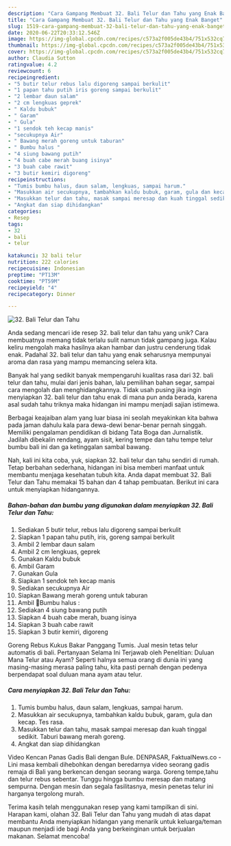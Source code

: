 ```yaml
---
description: "Cara Gampang Membuat 32. Bali Telur dan Tahu yang Enak Banget"
title: "Cara Gampang Membuat 32. Bali Telur dan Tahu yang Enak Banget"
slug: 1519-cara-gampang-membuat-32-bali-telur-dan-tahu-yang-enak-banget
date: 2020-06-22T20:33:12.546Z
image: https://img-global.cpcdn.com/recipes/c573a2f005de43b4/751x532cq70/32-bali-telur-dan-tahu-foto-resep-utama.jpg
thumbnail: https://img-global.cpcdn.com/recipes/c573a2f005de43b4/751x532cq70/32-bali-telur-dan-tahu-foto-resep-utama.jpg
cover: https://img-global.cpcdn.com/recipes/c573a2f005de43b4/751x532cq70/32-bali-telur-dan-tahu-foto-resep-utama.jpg
author: Claudia Sutton
ratingvalue: 4.2
reviewcount: 6
recipeingredient:
- "5 butir telur rebus lalu digoreng sampai berkulit"
- "1 papan tahu putih iris goreng sampai berkulit"
- "2 lembar daun salam"
- "2 cm lengkuas geprek"
- " Kaldu bubuk"
- " Garam"
- " Gula"
- "1 sendok teh kecap manis"
- "secukupnya Air"
- " Bawang merah goreng untuk taburan"
- " Bumbu halus "
- "4 siung bawang putih"
- "4 buah cabe merah buang isinya"
- "3 buah cabe rawit"
- "3 butir kemiri digoreng"
recipeinstructions:
- "Tumis bumbu halus, daun salam, lengkuas, sampai harum."
- "Masukkan air secukupnya, tambahkan kaldu bubuk, garam, gula dan kecap. Tes rasa."
- "Masukkan telur dan tahu, masak sampai meresap dan kuah tinggal sedikit. Taburi bawang merah goreng."
- "Angkat dan siap dihidangkan"
categories:
- Resep
tags:
- 32
- bali
- telur

katakunci: 32 bali telur 
nutrition: 222 calories
recipecuisine: Indonesian
preptime: "PT13M"
cooktime: "PT59M"
recipeyield: "4"
recipecategory: Dinner

---
```



![32. Bali Telur dan Tahu](https://img-global.cpcdn.com/recipes/c573a2f005de43b4/751x532cq70/32-bali-telur-dan-tahu-foto-resep-utama.jpg)

Anda sedang mencari ide resep 32. bali telur dan tahu yang unik? Cara membuatnya memang tidak terlalu sulit namun tidak gampang juga. Kalau keliru mengolah maka hasilnya akan hambar dan justru cenderung tidak enak. Padahal 32. bali telur dan tahu yang enak seharusnya mempunyai aroma dan rasa yang mampu memancing selera kita.

Banyak hal yang sedikit banyak mempengaruhi kualitas rasa dari 32. bali telur dan tahu, mulai dari jenis bahan, lalu pemilihan bahan segar, sampai cara mengolah dan menghidangkannya. Tidak usah pusing jika ingin menyiapkan 32. bali telur dan tahu enak di mana pun anda berada, karena asal sudah tahu triknya maka hidangan ini mampu menjadi sajian istimewa.

Berbagai keajaiban alam yang luar biasa ini seolah meyakinkan kita bahwa pada jaman dahulu kala para dewa-dewi benar-benar pernah singgah. Memiliki pengalaman pendidikan di bidang Tata Boga dan Jurnalistik. Jadilah dibekalin rendang, ayam sisit, kering tempe dan tahu tempe telur bumbu bali ini dan ga ketinggalan sambal bawang.


Nah, kali ini kita coba, yuk, siapkan 32. bali telur dan tahu sendiri di rumah. Tetap berbahan sederhana, hidangan ini bisa memberi manfaat untuk membantu menjaga kesehatan tubuh kita. Anda dapat membuat 32. Bali Telur dan Tahu memakai 15 bahan dan 4 tahap pembuatan. Berikut ini cara untuk menyiapkan hidangannya.

<!--inarticleads1-->

##### Bahan-bahan dan bumbu yang digunakan dalam menyiapkan 32. Bali Telur dan Tahu:

1. Sediakan 5 butir telur, rebus lalu digoreng sampai berkulit
1. Siapkan 1 papan tahu putih, iris, goreng sampai berkulit
1. Ambil 2 lembar daun salam
1. Ambil 2 cm lengkuas, geprek
1. Gunakan  Kaldu bubuk
1. Ambil  Garam
1. Gunakan  Gula
1. Siapkan 1 sendok teh kecap manis
1. Sediakan secukupnya Air
1. Siapkan  Bawang merah goreng untuk taburan
1. Ambil  🍃Bumbu halus :
1. Sediakan 4 siung bawang putih
1. Siapkan 4 buah cabe merah, buang isinya
1. Siapkan 3 buah cabe rawit
1. Siapkan 3 butir kemiri, digoreng


Goreng Rebus Kukus Bakar Panggang Tumis. Jual mesin tetas telur automatis di bali. Pertanyaan Selama Ini Terjawab oleh Penelitian: Duluan Mana Telur atau Ayam? Seperti halnya semua orang di dunia ini yang masing-masing merasa paling tahu, kita pasti pernah dengan pedenya berpendapat soal duluan mana ayam atau telur. 

<!--inarticleads2-->

##### Cara menyiapkan 32. Bali Telur dan Tahu:

1. Tumis bumbu halus, daun salam, lengkuas, sampai harum.
1. Masukkan air secukupnya, tambahkan kaldu bubuk, garam, gula dan kecap. Tes rasa.
1. Masukkan telur dan tahu, masak sampai meresap dan kuah tinggal sedikit. Taburi bawang merah goreng.
1. Angkat dan siap dihidangkan


Video Kencan Panas Gadis Bali dengan Bule. DENPASAR, FaktualNews.co - Lini masa kembali dihebohkan dengan beredarnya video seorang gadis remaja di Bali yang berkencan dengan seorang warga. Goreng tempe,tahu dan telur rebus sebentar. Tunggu hingga bumbu meresap dan matang sempurna. Dengan mesin dan segala fasilitasnya, mesin penetas telur ini harganya tergolong murah. 

Terima kasih telah menggunakan resep yang kami tampilkan di sini. Harapan kami, olahan 32. Bali Telur dan Tahu yang mudah di atas dapat membantu Anda menyiapkan hidangan yang menarik untuk keluarga/teman maupun menjadi ide bagi Anda yang berkeinginan untuk berjualan makanan. Selamat mencoba!
